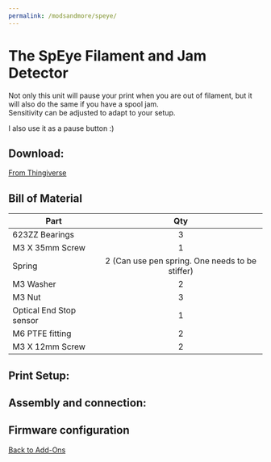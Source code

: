 ```yaml
---
permalink: /modsandmore/speye/
---
```


# The SpEye Filament and Jam Detector

Not only this unit will pause your print when you are out of filament, but it will also do the same if you have a spool jam.  
Sensitivity can be adjusted to adapt to your setup.

I also use it as a pause button :)  

## Download: 
[From Thingiverse](https://www.thingiverse.com/thing:4299458)

## Bill of Material
Part|Qty
----| :-: 
623ZZ Bearings|3
M3 X 35mm Screw|1
Spring|2 (Can use pen spring. One needs to be stiffer)
M3 Washer|2
M3 Nut|3
Optical End Stop sensor|1
M6 PTFE fitting|2
M3 X 12mm Screw|2

## Print Setup:

## Assembly and connection:

## Firmware configuration

[Back to Add-Ons](/modsandmore/)
